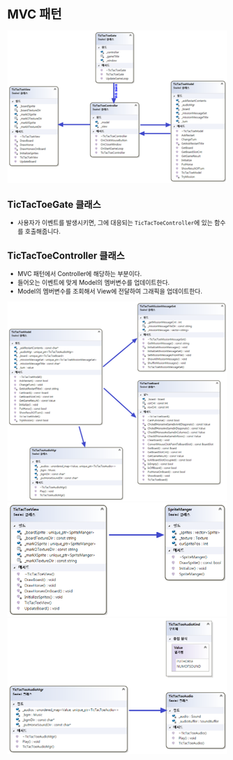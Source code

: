 
# MVC 패턴

![ttt1](img/ttt1.png)

## TicTacToeGate 클래스
* 사용자가 이벤트를 발생시키면, 그에 대응되는 `TicTacToeController`에 있는 함수를 호출해줍니다.

## TicTacToeController 클래스
* MVC 패턴에서 Controller에 해당하는 부분이다.
* 들어오는 이벤트에 맞게 Model의 멤버변수를 업데이트한다.
* Model의 멤버변수를 조회해서 View에 전달하여 그래픽을 업데이트한다.


![ttt2](img/ttt2.png)
![ttt3](img/ttt3.png)
![ttt4](img/ttt4.png)

